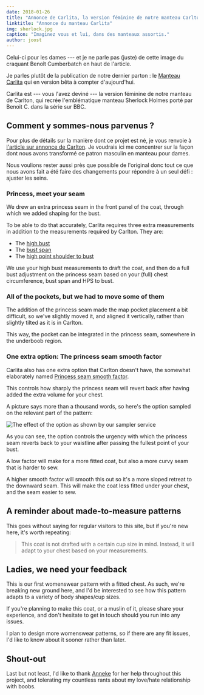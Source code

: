 ```yaml
---
date: 2018-01-26
title: "Annonce de Carlita, la version féminine de notre manteau Carlton."
linktitle: "Annonce du manteau Carlita"
img: sherlock.jpg
caption: "Imaginez vous et lui, dans des manteaux assortis."
author: joost
---
```


Celui-ci pour les dames \--- et je ne parle pas (juste) de cette image du craquant Benoît Cumberbatch en haut de l'article.

Je parles plutôt de la publication de notre dernier parton : le [Manteau Carlita](/patterns/carlita) qui en version bêta à compter d'aujourd'hui.

Carlita est \--- vous l'avez deviné \--- la version féminine de notre manteau de Carlton, qui recrée l'emblématique manteau Sherlock Holmes porté par Benoit C. dans la série sur BBC.

## Comment y sommes-nous parvenus ?

Pour plus de détails sur la manière dont ce projet est né, je vous renvoie à [l'article sur annonce de Carlton](/blog/announcing-carlton-and-bent/). Je voudrais ici me concentrer sur la façon dont nous avons transformé ce patron masculin en manteau pour dames.

Nous voulions rester aussi près que possible de l'original donc tout ce que nous avons fait a été faire des changements pour répondre à un seul défi : ajuster les seins.

### Princess, meet your seam

We drew an extra princess seam in the front panel of the coat, through which we added shaping for the bust.

To be able to do that accurately, Carlita requires three extra measurements in addition to the measurements required by Carlton. They are:

 - The [high bust](/docs/measurements/#highBust)
 - The [bust span](/docs/measurements/#bustSpan)
 - The [high point shoulder to bust](/docs/measurements/#highPointShoulderToBust)

We use your high bust measurements to draft the coat, and then do a full bust adjustment on the princess seam based on your (full) chest circumference, bust span and HPS to bust.

### All of the pockets, but we had to move some of them

The addition of the princess seam made the map pocket placement a bit difficult, so we've slightly moved it, and aligned it vertically, rather than slightly tilted as it is in Carlton.

This way, the pocket can be integrated in the princess seam, somewhere in the underboob region.

### One extra option: The princess seam smooth factor

Carlita also has one extra option that Carlton doesn't have, the somewhat elaborately named [Princess seam smooth factor](/docs/patterns/carlita/options#princessSeamSmoothFactor).

This controls how sharply the princess seam will revert back after having added the extra volume for your chest.

A picture says more than a thousand words, so here's the option sampled on the relevant part of the pattern:

![The effect of the option as shown by our sampler service](smooth.png)

As you can see, the option controls the urgency with which the princess seam reverts back to your waistline after passing the fullest point of your bust.

A low factor will make for a more fitted coat, but also a more curvy seam that is harder to sew.

A higher smooth factor will smooth this out so it's a more sloped retreat to the downward seam. This will make the coat less fitted under your chest, and the seam easier to sew.

## A reminder about made-to-measure patterns

This goes without saying for regular visitors to this site, but if you're new here, it's worth repeating:

> This coat is not drafted with a certain cup size in mind. Instead, it will adapt to your chest based on your measurements.

## Ladies, we need your feedback

This is our first womenswear pattern with a fitted chest. As such, we're breaking new ground here, and I'd be interested to see how this pattern adapts to a variety of body shapes/cup sizes.

If you're planning to make this coat, or a muslin of it, please share your experience, and don't hesitate to get in touch should you run into any issues.


I plan to design more womenswear patterns, so if there are any fit issues, I'd like to know about it sooner rather than later.

## Shout-out

Last but not least, I'd like to thank [Anneke](http://www.annekecaramin.com/) for her help throughout this project, and tolerating my countless rants about my love/hate relationship with boobs.
